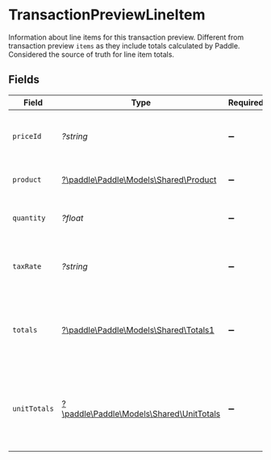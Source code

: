 # TransactionPreviewLineItem

Information about line items for this transaction preview. Different from transaction preview `items` as they include totals calculated by Paddle. Considered the source of truth for line item totals.


## Fields

| Field                                                                                               | Type                                                                                                | Required                                                                                            | Description                                                                                         | Example                                                                                             |
| --------------------------------------------------------------------------------------------------- | --------------------------------------------------------------------------------------------------- | --------------------------------------------------------------------------------------------------- | --------------------------------------------------------------------------------------------------- | --------------------------------------------------------------------------------------------------- |
| `priceId`                                                                                           | *?string*                                                                                           | :heavy_minus_sign:                                                                                  | Unique Paddle ID for this price, prefixed with `pri_`.                                              | pri_01gsz8z1q1n00f12qt82y31smh                                                                      |
| `product`                                                                                           | [?\paddle\Paddle\Models\Shared\Product](../../Models/Shared/Product.md)                             | :heavy_minus_sign:                                                                                  | Represents a product entity.                                                                        |                                                                                                     |
| `quantity`                                                                                          | *?float*                                                                                            | :heavy_minus_sign:                                                                                  | Quantity of this transaction line item.                                                             |                                                                                                     |
| `taxRate`                                                                                           | *?string*                                                                                           | :heavy_minus_sign:                                                                                  | Rate used to calculate tax for this transaction line item.                                          | ["0.2"]                                                                                             |
| `totals`                                                                                            | [?\paddle\Paddle\Models\Shared\Totals1](../../Models/Shared/Totals1.md)                             | :heavy_minus_sign:                                                                                  | Breakdown of a charge in the lowest denomination of a currency (e.g. cents for USD).                |                                                                                                     |
| `unitTotals`                                                                                        | [?\paddle\Paddle\Models\Shared\UnitTotals](../../Models/Shared/UnitTotals.md)                       | :heavy_minus_sign:                                                                                  | Breakdown of the charge for one unit in the lowest denomination of a currency (e.g. cents for USD). |                                                                                                     |